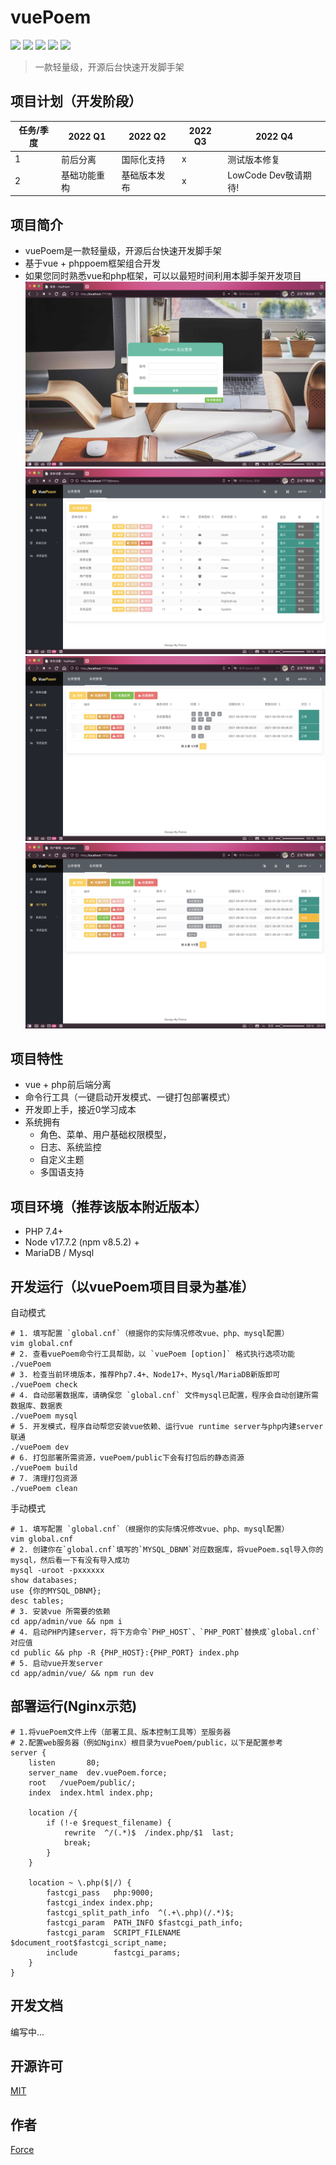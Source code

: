 # vuePoem

![](https://img.shields.io/badge/php-@phppoem-purple.svg?style=flat)
![](https://img.shields.io/badge/js-@vue-gree.svg?style=flat)
![](https://img.shields.io/badge/ui-@elementUI-blue.svg?style=flat)
![](https://img.shields.io/badge/font-@fontawesome-red.svg?style=flat)
![](https://img.shields.io/badge/License-@MIT-yellow.svg?style=flat)

> 一款轻量级，开源后台快速开发脚手架

## 项目计划（开发阶段）
|  任务/季度  | 2022 Q1 | 2022 Q2 | 2022 Q3 | 2022 Q4 |
|    ----    |   ----  |   ----  |   ----  |   ----  |
| 1 | 前后分离 | 国际化支持 | x | 测试版本修复 |
| 2 | 基础功能重构 | 基础版本发布 | x | LowCode Dev敬请期待! |

## 项目简介
- vuePoem是一款轻量级，开源后台快速开发脚手架
- 基于vue + phppoem框架组合开发
- 如果您同时熟悉vue和php框架，可以以最短时间利用本脚手架开发项目
![show-0](app/admin/vue/static/imgs/show-0.png)
![show-1](app/admin/vue/static/imgs/show-1.png)
![show-2](app/admin/vue/static/imgs/show-2.png)
![show-3](app/admin/vue/static/imgs/show-3.png)

## 项目特性
- vue + php前后端分离
- 命令行工具（一键启动开发模式、一键打包部署模式）
- 开发即上手，接近0学习成本
- 系统拥有
  - 角色、菜单、用户基础权限模型，
  - 日志、系统监控
  - 自定义主题
  - 多国语支持

## 项目环境（推荐该版本附近版本）
- PHP 7.4+
- Node v17.7.2 (npm v8.5.2) +
- MariaDB / Mysql

## 开发运行（以vuePoem项目目录为基准）

自动模式
```shell
# 1. 填写配置 `global.cnf`（根据你的实际情况修改vue、php、mysql配置）
vim global.cnf
# 2. 查看vuePoem命令行工具帮助，以 `vuePoem [option]` 格式执行选项功能
./vuePoem
# 3. 检查当前环境版本，推荐Php7.4+、Node17+、Mysql/MariaDB新版即可
./vuePoem check
# 4. 自动部署数据库，请确保您 `global.cnf` 文件mysql已配置，程序会自动创建所需数据库、数据表
./vuePoem mysql
# 5. 开发模式，程序自动帮您安装vue依赖、运行vue runtime server与php内建server联通
./vuePoem dev
# 6. 打包部署所需资源，vuePoem/public下会有打包后的静态资源
./vuePoem build
# 7. 清理打包资源
./vuePoem clean
```

手动模式
```shell
# 1. 填写配置 `global.cnf`（根据你的实际情况修改vue、php、mysql配置）
vim global.cnf
# 2. 创建你在`global.cnf`填写的`MYSQL_DBNM`对应数据库，将vuePoem.sql导入你的mysql，然后看一下有没有导入成功
mysql -uroot -pxxxxxx
show databases;
use {你的MYSQL_DBNM};
desc tables;
# 3. 安装vue 所需要的依赖
cd app/admin/vue && npm i
# 4. 启动PHP内建server，将下方命令`PHP_HOST`、`PHP_PORT`替换成`global.cnf`对应值
cd public && php -R {PHP_HOST}:{PHP_PORT} index.php
# 5. 启动vue开发server
cd app/admin/vue/ && npm run dev
```

## 部署运行(Nginx示范)
```shell
# 1.将vuePoem文件上传（部署工具、版本控制工具等）至服务器
# 2.配置web服务器（例如Nginx）根目录为vuePoem/public，以下是配置参考
server {
    listen       80;
    server_name  dev.vuePoem.force;
    root   /vuePoem/public/;
    index  index.html index.php;

    location /{
        if (!-e $request_filename) {
            rewrite  ^/(.*)$  /index.php/$1  last;
            break;
        }   
    } 

    location ~ \.php($|/) {
        fastcgi_pass   php:9000;
        fastcgi_index index.php;
        fastcgi_split_path_info  ^(.+\.php)(/.*)$;
        fastcgi_param  PATH_INFO $fastcgi_path_info;
        fastcgi_param  SCRIPT_FILENAME    $document_root$fastcgi_script_name;
        include        fastcgi_params;
    }
}
```

## 开发文档
编写中...

## 开源许可
[MIT](LICENSE)

## 作者
[Force](https://www.easybhu.cn)
